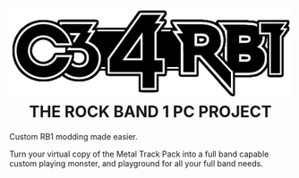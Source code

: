 # <center>![](mainimage.png)<br>THE ROCK BAND 1 PC PROJECT</center>

Custom RB1 modding made easier.

<!--Just get a virtual copy of Rock Band Metal Track Pack and this program, and you're ready.-->
Turn your virtual copy of the Metal Track Pack into a full band capable custom playing monster, and playground for all your full band needs.


